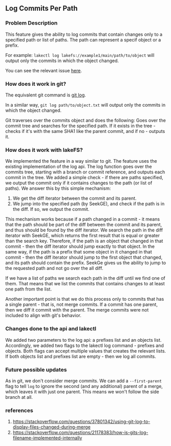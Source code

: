 ## Log Commits Per Path

### Problem Description

This feature gives the ability to log commits that contain changes only to a specified path or list of paths.
The path can represent a specif object or a prefix.

For example: `lakectl log lakefs://example1/main/path/to/object` will output only the commits in which the object changed.

You can see the relevant issue [here](https://github.com/treeverse/lakeFS/issues/2251).

### How does it work in git?

The equivalent git command is [git log](https://git-scm.com/docs/git-log).

In a similar way, `git log path/to/object.txt` will output only the commits in which the object changed.

Git traverses over the commits object and does the following:
Goes over the commit tree and searches for the specified path. If it exists in the tree - checks if it's with the same SHA1 like the parent commit, and if no - outputs it.

### How does it work with lakeFS?

We implemented the feature in a way similar to git. The feature uses the existing implementation of the log api.
The log function goes over the commits tree, starting with a branch or commit reference, and outputs each commit in the tree.
We added a simple check - if there are paths specified, we output the commit only if it contains changes to the path (or list of paths).
We answer this by this simple mechanism:
1. We get the diff iterator between the commit and its parent.
2. We jump into the specified path (by SeekGE), and check if the path is in the diff. If so, we output the commit.

This mechanism works because if a path changed in a commit - it means that the path should be part of the diff between the commit and its parent, and thus should be found by the diff iterator.
We search the path in the diff iterator with SeekGE, which returns the first result that is equal or greater than the search key.
Therefore, if the path is an object that changed in that commit - then the diff iterator should jump exactly to that object.
In the same way, if the path is a prefix that some object in it changed in that commit - then the diff iterator should jump to the first object that changed, and its path should contain the prefix.
SeekGe gives us the ability to jump to the requested path and not go over the all diff.

If we have a list of paths we search each path in the diff until we find one of them. That means that we list the commits that contains changes to at least one path from the list.

Another important point is that we do this process only to commits that has a single parent - that is, not merge commits. If a commit has one parent, then we diff it commit with the parent.
The merge commits were not included to align with git's behavior.

### Changes done to the api and lakectl

We added two parameters to the log api: a prefixes list and an objects list.
Accordingly, we added two flags to the lakectl log command - prefixes and objects. Both flags can accept multiple values that creates the relevant lists.
If both objects list and prefixes list are empty - then we log all commits.

### Future possible updates

As in git, we don't consider merge commits. We can add a `--first-parent` flag to tell `log` to ignore the second (and any additional) parent of a merge,
which leaves it with just one parent. This means we won't follow the side branch at all.

### references

1. https://stackoverflow.com/questions/37801342/using-git-log-to-display-files-changed-during-merge
2. https://stackoverflow.com/questions/21178383/how-is-gits-log-filename-implemented-internally